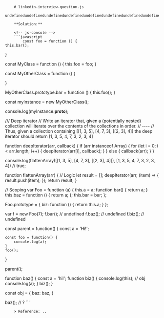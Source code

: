 
        # linkedin-interview-question.js
        undefinedundefinedundefinedundefinedundefinedundefinedundefinedundefinedundefinedundefinedundefinedundefined
        
        **Solution:**
        
        <!-- js-console -->
        ```javascript
            const foo = function () {
    this.bar();
}

const MyClass = function () { 
    this.foo = foo;
}

const MyOtherClass = function () { 

}

MyOtherClass.prototype.bar = function () { 
    this.foo();
}

const myInstance = new MyOtherClass();

console.log(myInstance.__proto__);

/// Deep iterator
// Write an iterator that, given a (potentially nested) collection will iterate over the contents of the collections in order.
// ----
// Thus, given a collection containing [[1, 3, 5], [4, 7, 3], [[2, 3], 4]] the deep iterator should return [1, 3, 5, 4, 7, 3, 2, 3, 4]

function deepIterator(arr, callback) {
    if (arr instanceof Array) {
        for (let i = 0; i < arr.length; i++) {
            deepIterator(arr[i], callback);
        }
    } else {
        callback(arr);
    }
}

console.log(flattenArray([[1, 3, 5], [4, 7, 3], [[2, 3], 4]]), [1, 3, 5, 4, 7, 3, 2, 3, 4]) // true;

function flattenArray(arr) {
    // Logic
    let result = [];
    deepIterator(arr, (item) => {
        result.push(item);
    });
    return result;
}

// Scoping
var Foo = function (a) {
    this.a = a;
    function bar() {
        return a;
    }
    this.baz = function () {
        return a;
    };
    this.bar = bar;
};

Foo.prototype = {
    biz: function () {
        return this.a;
    }
};

var f = new Foo(7);
f.bar(); // undefined
f.baz(); // undefined
f.biz(); // undefined

const parent = function() {
    const a = 'Hi!';

    const foo = function() {
        console.log(a);
    }
    foo();
}

parent();

function baz() { 
    const a = 'hi!';
    function biz() { 
        console.log(this); // obj
        console.log(a);
    }
    biz();
}

const obj = {
    baz: baz,
}


baz(); // ?
        ```
        
        > Reference: ..
        
        